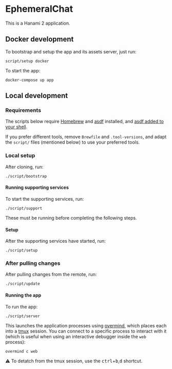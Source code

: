 # EphemeralChat

This is a Hanami 2 application.

## Docker development

To bootstrap and setup the app and its assets server, just run:

```
script/setup docker
```

To start the app:

```
docker-compose up app
```

## Local development

### Requirements

The scripts below require [Homebrew][brew] and [asdf][asdf] installed, and
[asdf added to your shell][asdf-shell].

If you prefer different tools, remove `Brewfile` and `.tool-versions`, and adapt
the `script/` files (mentioned below) to use your preferred tools.

[brew]: https://brew.sh
[asdf]: https://asdf-vm.com
[asdf-shell]: https://asdf-vm.com/#/core-manage-asdf-vm?id=add-to-your-shell

### Local setup

After cloning, run:

```
./script/bootstrap
```

#### Running supporting services

To start the supporting services, run:

```
./script/support
```

These must be running before completing the following steps.

#### Setup

After the supporting services have started, run:

```
./script/setup
```

### After pulling changes

After pulling changes from the remote, run:

```
./script/update
```

#### Running the app

To run the app:

```
./script/server
```

This launches the application processes using [overmind][overmind], which places
each into a [tmux][tmux] session. You can connect to a specific process to
interact with it (which is useful when using an interactive debugger inside the
`web` process):

```
overmind c web
```

⚠️ To detatch from the tmux session, use the
<kbd>ctrl</kbd>+<kbd>b</kbd>,<kbd>d</kbd> shortcut.

[overmind]: https://github.com/DarthSim/overmind
[tmux]: https://thoughtbot.com/blog/a-tmux-crash-course
